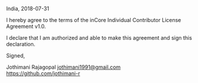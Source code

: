 India, 2018-07-31

I hereby agree to the terms of the inCore Individual Contributor License
Agreement v1.0.

I declare that I am authorized and able to make this agreement and sign this
declaration.

Signed,

Jothimani Rajagopal jothimani1991@gmail.com https://github.com/jothimani-r
